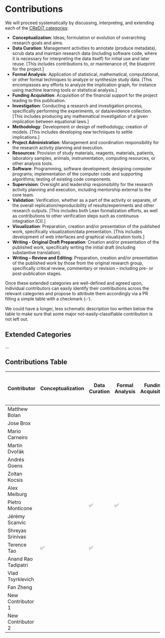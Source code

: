 # Contributions

We will proceed systematically by discussing, interpreting, and extending each of
the [CReDiT categories](https://credit.niso.org/):

- **Conceptualization**: Ideas; formulation or evolution of overarching research goals and aims.
- **Data Curation**: Management activities to annotate (produce metadata), scrub data and maintain research data (including software code, where it is necessary for interpreting the data itself) for initial use and later reuse.  [This includes contributions to, or maintenance of, the blueprint for the project.]
- **Formal Analysis**: Application of statistical, mathematical, computational, or other formal techniques to analyze or synthesize study data.  [This encompasses any efforts to analyze the implication graph, for instance using machine learning tools or statistical analysis.]
- **Funding Acquisition**: Acquisition of the financial support for the project leading to this publication.
- **Investigation**: Conducting a research and investigation process, specifically performing the experiments, or data/evidence collection. [This includes producing any mathematical investigation of a given implication between equational laws.]
- **Methodology**: Development or design of methodology; creation of models.  [This includes developing new techniques to settle implications.]
- **Project Administration**: Management and coordination responsibility for the research activity planning and execution.
- **Resources**: Provision of study materials, reagents, materials, patients, laboratory samples, animals, instrumentation, computing resources, or other analysis tools.
- **Software**: Programming, software development; designing computer programs; implementation of the computer code and supporting algorithms; testing of existing code components.
- **Supervision**: Oversight and leadership responsibility for the research activity planning and execution, including mentorship external to the core team.
- **Validation**: Verification, whether as a part of the activity or separate, of the overall replication/reproducibility of results/experiments and other research outputs.  [This includes both Lean formalization efforts, as well as contributions to other verification steps such as continuous integration (CI).]
- **Visualization**: Preparation, creation and/or presentation of the published work, specifically visualization/data presentation.  [This includes development of web interfaces and graphical visualization tools.]
- **Writing - Original Draft Preparation**: Creation and/or presentation of the published work, specifically writing the initial draft (including substantive translation).
- **Writing – Review and Editing**: Preparation, creation and/or presentation of the published work by those from the original research group, specifically critical review, commentary or revision – including pre- or post-publication stages.

Once these extended categories are well-defined and agreed upon, individual contributors can easily
identify their contributions across the relevant categories and propose to attribute them
accordingly via a PR filling a simple table with a checkmark (✅).

We could have a longer, less schematic description too written below the table to make sure that
some major not-easily-classifiable contribution is not left out.

## Extended Categories

...

## Contributions Table

| Contributor           | Conceptualization | Data Curation | Formal Analysis | Funding Acquisition | Investigation | Methodology | Project Administration | Resources | Software | Supervision | Validation | Visualization | Writing - Original Draft Preparation | Writing – Review and Editing |
|-----------------------|-------------------|---------------|-----------------|---------------------|---------------|-------------|------------------------|-----------|----------|-------------|------------|---------------|-------------------------------------|-----------------------------|
| Matthew Bolan         |                   |               |                 |                     |               |             |                        |           |          |             |            |               |                                     |                             |
| Jose Brox             |                   |               |                 |                     |               |             |                        |           |          |             |            |               |                                     |                             |
| Mario Carneiro        |                   |               |                 |                     |               |             |                        |           |          |             |            |               |                                     |                             |
| Martin Dvořák         |                   |               |                 |                     |               |             |                        |           |          |             |            |               |                                     |                             |
| Andrés Goens          |                   |               |                 |                     |               |             |                        |           |          |             |            |               |                                     |                             |
| Zoltan Kocsis         |                   |               |                 |                     |               |             |                        |           |          |             |            |               |                                     |                             |
| Alex Meiburg          |                   |               |                 |                     |               |             |                        |           |          |             |            |               |                                     |                             |
| Pietro Monticone      |                   |    ✅         |    ✅         |                     |               |             |       ✅               |    ✅     |    ✅    |             |    ✅       |               |     ✅                              |    ✅                       |
| Jérémy Scanvic        |                   |               |                 |                     |               |             |                        |           |          |             |            |               |                                     |                             |
| Shreyas Srinivas      |                   |               |                 |                     |               |             |                        |           |          |             |            |               |                                     |                             |
| Terence Tao           |   ✅             |    ✅         |                 |                     |     ✅         |    ✅       |       ✅               |           |          |             |            |               |     ✅                              |    ✅                       |
| Anand Rao Tadipatri      |                   |               |                 |                     |               |             |                        |           |          |             |            |               |                                     |                             |
| Vlad Tsyrklevich      |                   |               |                 |                     |               |             |                        |           |          |             |            |               |                                     |                             |
| Fan Zheng             |                   |               |                 |                     |     ✅         |    ✅       |                        |           |          |             |            |               |                                     |                             |
| New Contributor 1     |                   |               |                 |                     |               |             |                        |           |          |             |            |               |                                     |                             |
| New Contributor 2     |                   |               |                 |                     |               |             |                        |           |          |             |            |               |                                     |                             |
